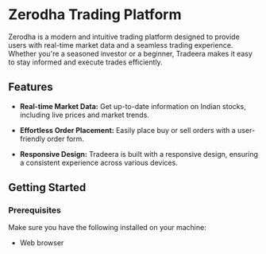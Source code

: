 # Zerodha Trading Platform

Zerodha is a modern and intuitive trading platform designed to provide users with real-time market data and a seamless trading experience. Whether you're a seasoned investor or a beginner, Tradeera makes it easy to stay informed and execute trades efficiently.

## Features

- **Real-time Market Data:** Get up-to-date information on Indian stocks, including live prices and market trends.

- **Effortless Order Placement:** Easily place buy or sell orders with a user-friendly order form.

- **Responsive Design:** Tradeera is built with a responsive design, ensuring a consistent experience across various devices.


## Getting Started

### Prerequisites

Make sure you have the following installed on your machine:

- Web browser
